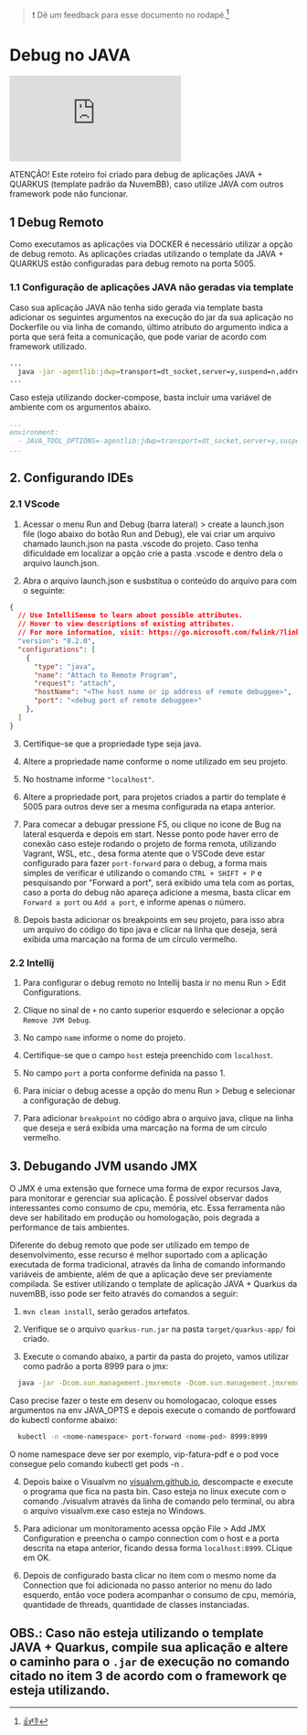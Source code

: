 > :exclamation: Dê um feedback para esse documento no rodapé.[^1]

# Debug no JAVA
![](https://eni.bb.com.br/eni1/matomo.php?idsite=469&amp;rec=1&amp;url=https://fontes.intranet.bb.com.br/dev/publico/roteiros/-/blob/master/debug/debug-java.md&amp;action_name=debug/debug-java)

ATENÇÃO! Este roteiro foi criado para debug de aplicações JAVA + QUARKUS (template padrão da NuvemBB), caso utilize JAVA com outros framework pode não funcionar.

## 1 Debug Remoto

Como executamos as aplicações via DOCKER é necessário utilizar a opção de debug remoto. As aplicações criadas utilizando o template da JAVA + QUARKUS estão configuradas para debug remoto na porta 5005.

### 1.1 Configuração de aplicações JAVA não geradas via template

Caso sua aplicação JAVA não tenha sido gerada via template basta adicionar os seguintes argumentos na execução do jar da sua aplicação no Dockerfile ou via linha de comando, último atributo do argumento indica a porta que será feita a comunicação, que pode variar de acordo com framework utilizado.

  ```sh
  ...
    java -jar -agentlib:jdwp=transport=dt_socket,server=y,suspend=n,address=*:<PORTA> <MEU_APP>.jar
  ...
  ```

  Caso esteja utilizando docker-compose, basta incluir uma variável de ambiente com os argumentos abaixo.

  ```yaml
  ...
  environment:
    - JAVA_TOOL_OPTIONS=-agentlib:jdwp=transport=dt_socket,server=y,suspend=n,address=*:<PORTA>
  ...
  ```

## 2. Configurando IDEs

### 2.1 VScode

1. Acessar o menu Run and Debug (barra lateral) > create a launch.json file (logo abaixo do botão Run and Debug), ele vai criar um arquivo chamado launch.json na pasta .vscode do projeto. Caso tenha dificuldade em localizar a opção crie a pasta .vscode e dentro dela o arquivo launch.json.

2. Abra o arquivo launch.json e susbstitua o conteúdo do arquivo para com o seguinte:

```json
{
  // Use IntelliSense to learn about possible attributes.
  // Hover to view descriptions of existing attributes.
  // For more information, visit: https://go.microsoft.com/fwlink/?linkid=830387
  "version": "0.2.0",
  "configurations": [
    {
      "type": "java",
      "name": "Attach to Remote Program",
      "request": "attach",
      "hostName": "<The host name or ip address of remote debuggee>",
      "port": "<debug port of remote debuggee>"
    },
  ]
}
```
3. Certifique-se que a propriedade type seja java.

3. Altere a propriedade name conforme o nome utilizado em seu projeto.

4. No hostname informe ```"localhost"```.

5. Altere a propriedade port, para projetos criados a partir do template é 5005 para outros deve ser a mesma configurada na etapa anterior.

6. Para comecar a debugar pressione F5, ou clique no icone de Bug na lateral esquerda e depois em start. Nesse ponto pode haver erro de conexão caso esteje rodando o projeto de forma remota, utilizando Vagrant, WSL, etc., desa forma atente que o VSCode deve estar configurado para fazer ```port-forward``` para o debug, a forma mais simples de verificar é utilizando o comando ```CTRL + SHIFT + P``` e pesquisando por "Forward a port", será exibido uma tela com as portas, caso a porta do debug não apareça adicione a mesma, basta clicar em ```Forward a port``` ou ```Add a port```, e informe apenas o número.

7. Depois basta adicionar os breakpoints em seu projeto, para isso abra um arquivo do código do tipo java e clicar na linha que deseja, será exibida uma marcação na forma de um círculo vermelho.

### 2.2 Intellij

1. Para configurar o debug remoto no Intellij basta ir no menu Run > Edit Configurations.

2. Clique no sinal de ```+``` no canto superior esquerdo e selecionar a opção ```Remove JVM Debug```.

3. No campo ```name``` informe o nome do projeto.

4. Certifique-se que o campo ```host``` esteja preenchido com ```localhost```.

5. No campo ```port``` a porta conforme definida na passo 1.

6. Para iniciar o debug acesse a opção do menu Run > Debug e selecionar a configuração de debug.

7. Para adicionar ```breakpoint``` no código abra o arquivo java, clique na linha que deseja e será exibida uma marcação na forma de um círculo vermelho.

## 3. Debugando JVM usando JMX

O JMX é uma extensão que fornece uma forma de expor recursos Java, para monitorar e gerenciar sua aplicação. É possível observar dados interessantes como consumo de cpu, memória, etc. Essa ferramenta não deve ser habilitado em produção ou homologação, pois degrada a performance de tais ambientes.

Diferente do debug remoto que pode ser utilizado em tempo de desenvolvimento, esse recurso é melhor suportado com a aplicação executada de forma tradicional, através da linha de comando informando variáveis de ambiente, além de que a aplicação deve ser previamente compilada. Se estiver utilizando o template de aplicação JAVA + Quarkus da nuvemBB, isso pode ser feito através do comandos a seguir:

1.  ```mvn clean install```, serão gerados artefatos.

2. Verifique se o arquivo ```quarkus-run.jar``` na pasta ```target/quarkus-app/``` foi criado.

3. Execute o comando abaixo, a partir da pasta do projeto, vamos utilizar como padrão a porta 8999 para o jmx:

```sh
  java -jar -Dcom.sun.management.jmxremote -Dcom.sun.management.jmxremote.port=8999 -Dcom.sun.management.jmxremote.rmi.port=8999 -Djava.rmi.server.hostname=localhost -Dcom.sun.management.jmxremote.authenticate=false -Dcom.sun.management.jmxremote.ssl=false -Dcom.sun.management.jmxremote.local.only=false target/quarkus-app/quarkus-run.jar
```
Caso precise fazer o teste em desenv ou homologacao, coloque esses argumentos na env JAVA_OPTS e depois execute o comando de portfoward do kubectl conforme abaixo: 
```sh
  kubectl -n <nome-namespace> port-forward <nome-pod> 8999:8999
```
O nome namespace deve ser por exemplo, vip-fatura-pdf e o pod voce consegue pelo comando kubectl get pods -n <nome namespace>.

4. Depois baixe o Visualvm no [visualvm.github.io](https://visualvm.github.io/download.html), descompacte e execute o programa que fica na pasta bin. Caso esteja no linux execute com o comando ./visualvm através da linha de comando pelo terminal, ou abra o arquivo visualvm.exe caso esteja no Windows.

5. Para adicionar um monitoramento acessa opção File > Add JMX Configuration e preencha o campo connection com o host e a porta descrita na etapa anterior, ficando dessa forma ```localhost:8999```. CLique em OK.

6. Depois de configurado basta clicar no item com o mesmo nome da Connection que foi adicionada no passo anterior no menu do lado esquerdo, então voce podera acompanhar o consumo de cpu, memória, quantidade de threads, quantidade de classes instanciadas.

OBS.: Caso não esteja utilizando o template JAVA + Quarkus, compile sua aplicação e altere o caminho para o ```.jar``` de execução no comando citado no item 3 de acordo com o framework qe esteja utilizando.
---
[^1]: [👍👎](http://feedback.dev.intranet.bb.com.br/?origem=roteiros&url_origem=fontes.intranet.bb.com.br/dev/publico/roteiros/-/blob/master/debug/debug-java.md&internalidade=debug/debug-java)
